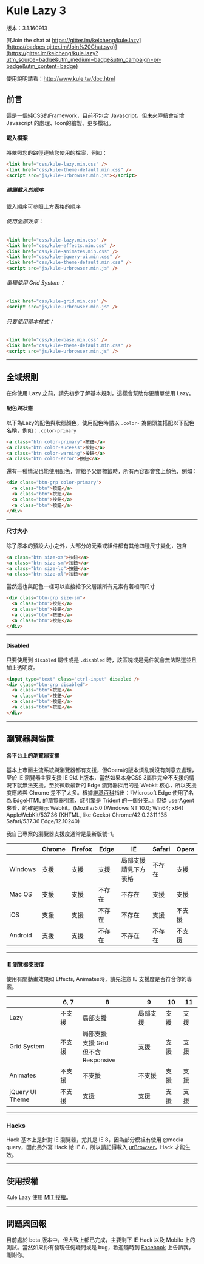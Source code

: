 Kule Lazy 3
=============

版本：3.1.160913

[![Join the chat at https://gitter.im/keicheng/kule.lazy](https://badges.gitter.im/Join%20Chat.svg)](https://gitter.im/keicheng/kule.lazy?utm_source=badge&utm_medium=badge&utm_campaign=pr-badge&utm_content=badge)

使用說明請看：http://www.kule.tw/doc.html

## 前言
這是一個純CSS的Framework，目前不包含 Javascript，但未來陸續會新增 Javascript 的處理、Icon的繪製、更多模組。

#### 載入檔案

將依照您的路徑連結您使用的檔案，例如：

```html
<link href="css/kule-lazy.min.css" />
<link href="css/kule-theme-default.min.css" />
<script src="js/kule-urbrowser.min.js"></script>
```

##### 建議載入的順序
載入順序可參照上方表格的順序
###### 使用全部效果：

```html
<link href="css/kule-lazy.min.css" />
<link href="css/kule-effects.min.css" />
<link href="css/kule-animates.min.css" />
<link href="css/kule-jquery-ui.min.css" />
<link href="css/kule-theme-default.min.css" />
<script src="js/kule-urbrowser.min.js" />
```

###### 單獨使用 Grid System：

```html
<link href="css/kule-grid.min.css" />
<script src="js/kule-urbrowser.min.js" />
```

###### 只要使用基本樣式：

```html
<link href="css/kule-base.min.css" />
<link href="css/kule-theme-default.min.css" />
<script src="js/kule-urbrowser.min.js" />
```

---

## 全域規則

在你使用 Lazy 之前，請先初步了解基本規則，這樣會幫助你更簡單使用 Lazy。

#### 配色與狀態

以下為Lazy的配色與狀態顏色，使用配色時請以 `.color-` 為開頭並搭配以下配色名稱，例如：`.color-primary`

```html
<a class="btn color-primary">按鈕</a>
<a class="btn color-suceess">按鈕</a>
<a class="btn color-warning">按鈕</a>
<a class="btn color-error">按鈕</a>
```

還有一種情況也能使用配色，當給予父層標籤時，所有內容都會套上顏色，例如：

```html
<div class="btn-grp color-primary">
  <a class="btn">按鈕</a>
  <a class="btn">按鈕</a>
  <a class="btn">按鈕</a>
  <a class="btn">按鈕</a>
</div>
```

---

#### 尺寸大小

除了原本的預設大小之外，大部分的元素或組件都有其他四種尺寸變化，包含

```html
<a class="btn size-xs">按鈕</a>
<a class="btn size-sm">按鈕</a>
<a class="btn size-lg">按鈕</a>
<a class="btn size-xl">按鈕</a>
```

當然這也與配色一樣可以直接給予父層讓所有元素有著相同尺寸

```html
<div class="btn-grp size-sm">
  <a class="btn">按鈕</a>
  <a class="btn">按鈕</a>
  <a class="btn">按鈕</a>
  <a class="btn">按鈕</a>
</div>
```

---

#### Disabled

只要使用到 `disabled` 屬性或是 `.disabled` 時，該區塊或是元件就會無法點選並且加上透明度。

```html
<input type="text" class="ctrl-input" disabled />
<div class="btn-grp disabled">
  <a class="btn">按鈕</a>
  <a class="btn">按鈕</a>
  <a class="btn">按鈕</a>
  <a class="btn">按鈕</a>
</div>
```

---

## 瀏覽器與裝置

#### 各平台上的瀏覽器支援

基本上市面主流系統與瀏覽器都有支援，但Opera的版本煩亂就沒有刻意去處理，至於 IE 瀏覽器主要支援 IE 9以上版本，當然如果本身CSS 3屬性完全不支援的情況下就無法支援。至於微軟最新的 Edge 瀏覽器採用的是 Webkit 核心，所以支援度應該與 Chrome 差不了太多。根據[維基百科](https://zh.wikipedia.org/zh-tw/Microsoft_Edge)指出：『Microsoft Edge 使用了名為 EdgeHTML 的瀏覽器引擎，該引擎是 Trident 的一個分支。』但從 userAgent 來看，的確是顯示 Webkit。(Mozilla/5.0 (Windows NT 10.0; Win64; x64) AppleWebKit/537.36 (KHTML, like Gecko) Chrome/42.0.2311.135 Safari/537.36 Edge/12.10240)</span>

我自己專案的瀏覽器支援度通常是最新版號-1。

|   |Chrome|Firefox|Edge|IE|Safari|Opera|
|---|---|---|---|---|---|---|
|Windows|支援|支援|支援|局部支援<br />請見下方表格|不存在|支援|
|Mac OS|支援|支援|不存在|不存在|支援|支援|
|iOS|支援|支援|不存在|不存在|支援|不支援|
|Android|支援|支援|不存在|不存在|不存在|不支援|

---

#### IE 瀏覽器支援度

使用有關動畫效果如 Effects, Animates時，請先注意 IE 支援度是否符合你的專案。

|   |6, 7|8|9|10|11|
|---|---|---|---|---|---|
|Lazy|不支援|局部支援|局部支援|支援|支援|
|Grid System|不支援|局部支援<br />支援 Grid<br />但不含 Responsive|支援|支援|支援|
|Animates|不支援|不支援|不支援|支援|支援|
|jQuery UI Theme|不支援|支援|支援|支援|支援|

---

### Hacks
Hack 基本上是針對 IE 瀏覽器，尤其是 IE 8，因為部分模組有使用 @media query，因此另外寫 Hack 給 IE 8，所以請記得載入 [urBrowser](http://urBrowser.kule.tw)，Hack 才能生效。

---

## 使用授權
Kule Lazy 使用 [MIT 授權](https://github.com/keicheng/kule.lazy/blob/master/LICENSE)。

---

## 問題與回報
目前處於 beta 版本中，但大致上都已完成，主要剩下 IE Hack 以及 Mobile 上的測試。當然如果你有發現任何疑問或是 bug，歡迎隨時到 [Facebook](https://www.facebook.com/kule.tw) 上告訴我，謝謝你。
